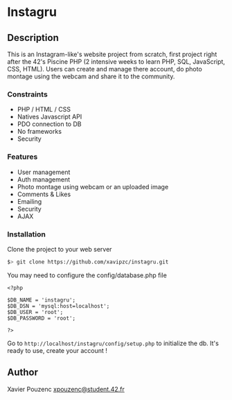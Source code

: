 # Instagru

## Description

This is an Instagram-like's website project from scratch, first project right after the 42's Piscine PHP
(2 intensive weeks to learn PHP, SQL, JavaScript, CSS, HTML).
Users can create and manage there account, do photo montage using the webcam and share it to the community.

### Constraints

* PHP / HTML / CSS
* Natives Javascript API
* PDO connection to DB
* No frameworks
* Security

### Features

* User management
* Auth management
* Photo montage using webcam or an uploaded image
* Comments & Likes
* Emailing
* Security
* AJAX


### Installation

Clone the project to your web server

``` bash
$> git clone https://github.com/xavipzc/instagru.git
```

You may need to configure the config/database.php file

```
<?php

$DB_NAME = 'instagru';
$DB_DSN = 'mysql:host=localhost';
$DB_USER = 'root';
$DB_PASSWORD = 'root';

?>
```

Go to `http://localhost/instagru/config/setup.php` to initialize the db.
It's ready to use, create your account !

## Author

Xavier Pouzenc
xpouzenc@student.42.fr
